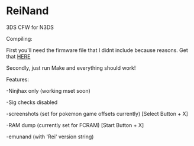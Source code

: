 # ReiNand
3DS CFW for N3DS

Compiling:

First you'll need the firmware file that I didnt include because reasons. Get that [HERE](https://www.dropbox.com/s/782eyz22lkmh434/firmware.bin?dl=0)

Secondly, just run Make and everything should work!


Features:

-Ninjhax only (working mset soon)

-Sig checks disabled

-screenshots (set for pokemon game  offsets currently) [Select Button + X]

-RAM dump (currently set for FCRAM) [Start Button + X]

-emunand (with 'Rei' version string)
